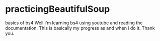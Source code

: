 # practicingBeautifulSoup
basics of bs4
Well i'm learning bs4 using youtube and reading the documentation. This is basically my progress as and when i do it. Thank you.
